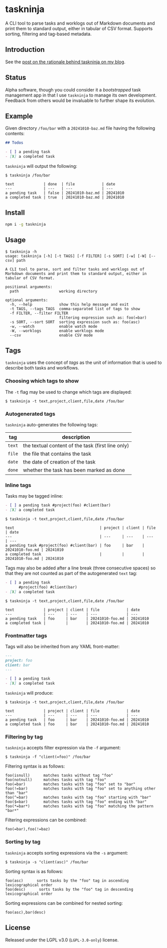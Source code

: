 
# taskninja

A CLI tool to parse tasks and worklogs out of Markdown documents and print
them to standard output, either in tabular of CSV format. Supports sorting,
filtering and tag-based metadata.

## Introduction

See the [post on the rationale behind taskninja on my blog][intro].

[intro]: https://treesandrobots.com/2024/10/taskninja-keep-notes-and-tasks-together.html

## Status

Alpha software, though you could consider it a _bootstrapped_ task management
app in that I use `taskninja` to manage its own development. Feedback from
others would be invaluable to further shape its evolution.

## Example

Given directory `/foo/bar` with a `20241010-baz.md` file having the following
contents:

```markdown
## Todos

- [ ] a pending task
- [X] a completed task
```

`taskninja` will output the following:

```
$ taskninja /foo/bar
```

```
text             | done  | file            | date
---              | ---   | ---             | ---
a pending task   | false | 20241010-baz.md | 20241010
a completed task | true  | 20241010-baz.md | 20241010
```

## Install

```sh
npm i -g taskninja
```

## Usage

```
$ taskninja -h
usage: taskninja [-h] [-t TAGS] [-f FILTER] [-s SORT] [-w] [-W] [--csv] path

A CLI tool to parse, sort and filter tasks and worklogs out of Markdown documents and print them to standard output, either in tabular of CSV format.

positional arguments:
  path                  working directory

optional arguments:
  -h, --help            show this help message and exit
  -t TAGS, --tags TAGS  comma-separated list of tags to show
  -f FILTER, --filter FILTER
                        filtering expression such as: foo(=bar)
  -s SORT, --sort SORT  sorting expression such as: foo(asc)
  -w, --watch           enable watch mode
  -W, --worklogs        enable worklogs mode
  --csv                 enable CSV mode
```

## Tags

`taskninja` uses the concept of _tags_ as the unit of information that is used
to describe both tasks and workflows.

### Choosing which tags to show

The `-t` flag may be used to change which tags are displayed:

```
$ taskninja -t text,project,client,file,date /foo/bar
```

### Autogenerated tags

`taskninja` auto-generates the following tags:

| tag | description | 
| --- | --- |
| `text` | the textual content of the task (first line only) |
| `file` | the file that contains the task |
| `date` | the date of creation of the task |
| `done` | whether the task has been marked as done |

### Inline tags

Tasks may be tagged inline:

```markdown 
- [ ] a pending task #project(foo) #client(bar)
- [X] a completed task
```

```
$ taskninja -t text,project,client,file,date /foo/bar
```

```
text                                      | project | client | file            | date
---                                       | ---     | ---    | ---             | ---
a pending task #project(foo) #client(bar) | foo     | bar    | 20241010-foo.md | 20241010
a completed task                          |         |        | 20241010-foo.md | 20241010
```

Tags may also be added after a line break (three consecutive spaces) so that
they are not counted as part of the autogenerated `text` tag:

```markdown 
- [ ] a pending task   
      #project(foo) #client(bar)
- [X] a completed task
```

```
$ taskninja -t text,project,client,file,date /foo/bar
```

```
text             | project | client | file            | date
---              | ---     | ---    | ---             | ---
a pending task   | foo     | bar    | 20241010-foo.md | 20241010
a completed task |         |        | 20241010-foo.md | 20241010
```

### Frontmatter tags

Tags will also be inherited from any YAML front-matter:

```markdown
---
project: foo
client: bar
---

- [ ] a pending task
- [X] a completed task
```

`taskninja` will produce:

```
$ taskninja -t text,project,client,file,date /foo/bar
```

```
text             | project | client | file            | date
---              | ---     | ---    | ---             | ---
a pending task   | foo     | bar    | 20241010-foo.md | 20241010
a completed task | foo     | bar    | 20241010-foo.md | 20241010
```

### Filtering by tag

`taskninja` accepts filter expression via the `-f` argument:

```shell
$ taskninja -f "client(=foo)" /foo/bar
```

Filtering syntax is as follows:

```
foo(isnull)      matches tasks without tag "foo"
foo(notnull)     matches tasks with tag "foo"
foo(=bar)        matches tasks with tag "foo" set to "bar"
foo(!=bar)       matches tasks with tag "foo" set to anything other than "bar"
foo(^=bar)       matches tasks with tag "foo" starting with "bar"
foo($=bar)       matches tasks with tag "foo" ending with "bar"
foo(*=bar*)      matches tasks with tag "foo" matching the pattern "bar*"
```

Filtering expressions can be combined:

```
foo(=bar),foo(!=baz)
```

### Sorting by tag

`taskninja` accepts sorting expressions via the `-s` argument:

```shell
$ taskninja -s "client(asc)" /foo/bar
```

Sorting syntax is as follows:

```
foo(asc)      sorts tasks by the "foo" tag in ascending lexicographical order
foo(desc)      sorts tasks by the "foo" tag in descending lexicographical order
```

Sorting expressions can be combined for nested sorting:

```
foo(asc),bar(desc)
```

## License

Released under the LGPL v3.0 (`LGPL-3.0-only`) license.
